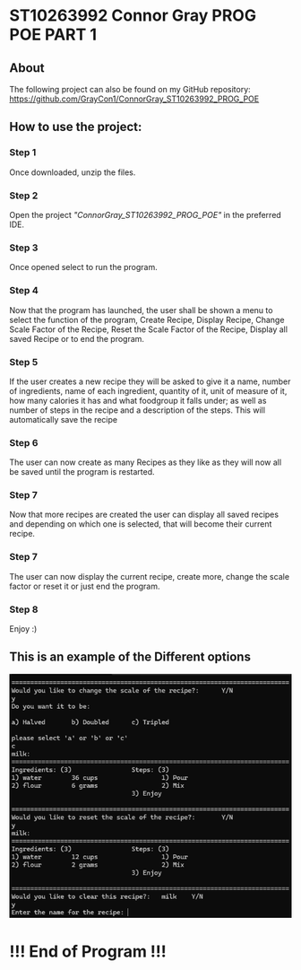 # ST10263992 Connor Gray PROG POE PART 1

## About
The following project can also be found on my GitHub repository: https://github.com/GrayCon1/ConnorGray_ST10263992_PROG_POE

## How to use the project:
### Step 1
Once downloaded, unzip the files.

### Step 2
Open the project _"ConnorGray_ST10263992_PROG_POE"_ in the preferred IDE.

### Step 3
Once opened select to run the program. 

### Step 4 
Now that the program has launched, the user shall be shown a menu to select the function of the program, Create Recipe, Display Recipe, Change Scale Factor of the Recipe, Reset the Scale Factor of the Recipe, Display all saved Recipe or to end the program.

### Step 5
If the user creates a new recipe they will be asked to give it a name, number of ingredients, name of each ingredient, quantity of it, unit of measure of it, how many calories it has and what foodgroup it falls under; as well as number of steps in the recipe and a description of the steps. This will automatically save the recipe

### Step 6
The user can now create as many Recipes as they like as they will now all be saved until the program is restarted.

### Step 7
Now that more recipes are created the user can display all saved recipes and depending on which one is selected, that will become their current recipe.

### Step 7
The user can now display the current recipe, create more, change the scale factor or reset it or just end the program.

### Step 8
Enjoy :)

## This is an example of the Different options
<img src="/Images/image (8).png" alt="Steps in POE"/>

# !!! End of Program !!!
